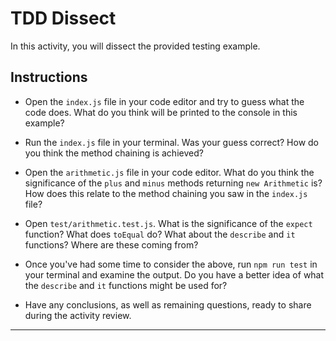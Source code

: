 # TDD Dissect

In this activity, you will dissect the provided testing example.

## Instructions

* Open the `index.js` file in your code editor and try to guess what the code does. What do you think will be printed to the console in this example?

* Run the `index.js` file in your terminal. Was your guess correct? How do you think the method chaining is achieved?

* Open the `arithmetic.js` file in your code editor. What do you think the significance of the `plus` and `minus` methods returning `new Arithmetic` is? How does this relate to the method chaining you saw in the `index.js` file?

* Open `test/arithmetic.test.js`. What is the significance of the `expect` function? What does `toEqual` do? What about the `describe` and `it` functions? Where are these coming from?

* Once you've had some time to consider the above, run `npm run test` in your terminal and examine the output. Do you have a better idea of what the `describe` and `it` functions might be used for?

* Have any conclusions, as well as remaining questions, ready to share during the activity review.

---



